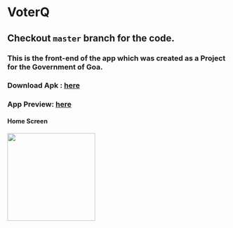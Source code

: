 # VoterQ

## Checkout ```master``` branch for the code.

### This is the front-end of the app which was created as a Project for the Government of Goa.

### Download Apk : [here][apkDownload]

[apkDownload]:https://drive.google.com/file/d/1faXKJaydOdmLvsh4sozM1lFD4_qNoAb7/view?usp=sharing

### App Preview: [here][appPreview]
[appPreview]:https://drive.google.com/drive/folders/1DYuRL5xdSfy4LJakoeD7iO9y98DVmETO

#### Home Screen
<img src = "https://user-images.githubusercontent.com/65811224/168945418-fb10e833-386a-4a0f-8464-c7394e867cae.png" width="200">
